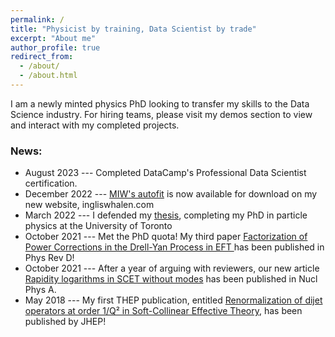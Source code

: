 ```yaml
---
permalink: /
title: "Physicist by training, Data Scientist by trade"
excerpt: "About me"
author_profile: true
redirect_from: 
  - /about/
  - /about.html
---
```


I am a newly minted physics PhD looking to transfer my skills to the Data Science industry. For hiring teams, please 
visit my demos section to view and interact with my completed projects.

### News:

- August 2023 --- Completed DataCamp's Professional Data Scientist certification.
- December 2022 --- [MIW's autofit](https://ingliswhalen.com/miws-autofit/) is now available for download on my new website, ingliswhalen.com
- March 2022 --- I defended my [thesis](https://tspace.library.utoronto.ca/handle/1807/123124), completing my PhD in particle physics at the University of Toronto
- October 2021 --- Met the PhD quota! My third paper [Factorization of Power Corrections in the Drell-Yan Process in EFT ](https://journals.aps.org/prd/abstract/10.1103/PhysRevD.104.076018) has been published in Phys Rev D!
- October 2021 --- After a year of arguing with reviewers, our new article [Rapidity logarithms in SCET without modes](https://www.sciencedirect.com/science/article/abs/pii/S0375947421001251?via%3Dihub) has been published in Nucl Phys A.
- May 2018 --- My first THEP publication, entitled [Renormalization of dijet operators at order 1/Q² in Soft-Collinear Effective Theory](https://link.springer.com/article/10.1007/JHEP05(2018)023), has been published by JHEP!

